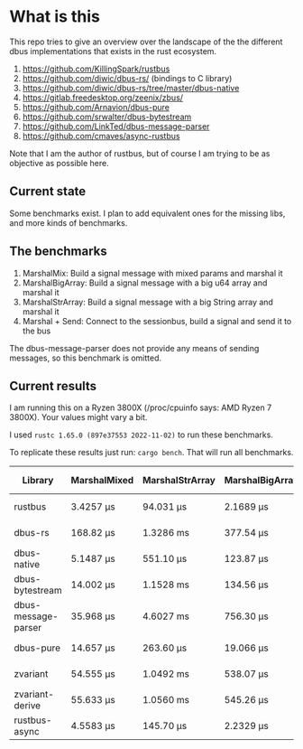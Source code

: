 # What is this
This repo tries to give an overview over the landscape of the the different dbus implementations that exists in the rust ecosystem.

1. https://github.com/KillingSpark/rustbus
1. https://github.com/diwic/dbus-rs/ (bindings to C library)
1. https://github.com/diwic/dbus-rs/tree/master/dbus-native
1. https://gitlab.freedesktop.org/zeenix/zbus/
1. https://github.com/Arnavion/dbus-pure
1. https://github.com/srwalter/dbus-bytestream
1. https://github.com/LinkTed/dbus-message-parser
1. https://github.com/cmaves/async-rustbus

Note that I am the author of rustbus, but of course I am trying to be as objective as possible here.

## Current state
Some benchmarks exist. I plan to add equivalent ones for the missing libs, and more kinds of benchmarks.

## The benchmarks
1. MarshalMix: Build a signal message with mixed params and marshal it
1. MarshalBigArray: Build a signal message with a big u64 array and marshal it
1. MarshalStrArray: Build a signal message with a big String array and marshal it
1. Marshal + Send: Connect to the sessionbus, build a signal and send it to the bus

The dbus-message-parser does not provide any means of sending messages, so this benchmark is omitted.

## Current results
I am running this on a Ryzen 3800X (/proc/cpuinfo says: AMD Ryzen 7 3800X). Your values might vary a bit.

I used `rustc 1.65.0 (897e37553 2022-11-02)` to run these benchmarks.

To replicate these results just run: `cargo bench`. That will run all benchmarks.

| Library             | MarshalMixed | MarshalStrArray | MarshalBigArray | Marshal + Send |
|---------------------|--------------|-----------------|-----------------|----------------|
| rustbus             | 3.4257 µs    | 94.031 µs       | 2.1689 µs       | 71.926 µs      |
| dbus-rs             | 168.82 µs    | 1.3286 ms       | 377.54 µs       | 262.12 µs      |
| dbus-native         | 5.1487 µs    | 551.10 µs       | 123.87 µs       | 49.769 µs      |
| dbus-bytestream     | 14.002 µs    | 1.1528 ms       | 134.56 µs       | 64.110 µs      |
| dbus-message-parser | 35.968 µs    | 4.6027 ms       | 756.30 µs       | NaN            |
| dbus-pure           | 14.657 µs    | 263.60 µs       | 19.066 µs       | 53.806 µs      |
| zvariant            | 54.555 µs    | 1.0492 ms       | 538.07 µs       | 246.59 µs      |
| zvariant-derive     | 55.633 µs    | 1.0560 ms       | 545.26 µs       | 245.16 µs      |
| rustbus-async       | 4.5583 µs    | 145.70 µs       | 2.2329 µs       | 116.30 µs      |
